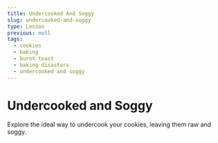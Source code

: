 ```yaml
---
title: Undercooked And Soggy
slug: undercooked-and-soggy
type: Lesson
previous: null
tags:
  - cookies
  - baking
  - burnt toast
  - baking disasters
  - undercooked and soggy
---
```


# Undercooked and Soggy

Explore the ideal way to undercook your cookies, leaving them raw and soggy.
